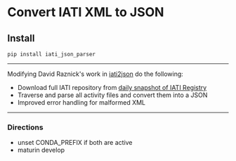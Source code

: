# Convert IATI XML to JSON

##  Install

```
pip install iati_json_parser
```

---
Modifying David Raznick's work in [iati2json](https://github.com/kindly/iati2json) do the following:
- Download full IATI repository from [daily snapshot of IATI Registry](https://iati-data-dump.codeforiati.org/)
- Traverse and parse all activity files and convert them into a JSON
- Improved error handling for malformed XML


---
### Directions
- unset CONDA_PREFIX if both are active
- maturin develop

